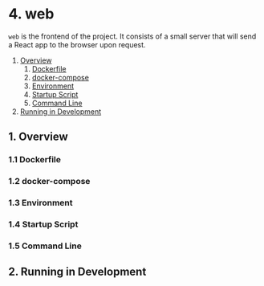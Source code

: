 # 4. web

`web` is the frontend of the project. It consists of a small server that will
send a React app to the browser upon request.

1. [Overview](#Overview)
    1. [Dockerfile](#Dockerfile)
    2. [docker-compose](#DockerCompose)
    3. [Environment](#Environment)
    4. [Startup Script](#StartupScript)
    5. [Command Line](#CommandLine)
2. [Running in Development](#RunningInDevelopment)

<a name="Overview" />

## 1. Overview

<a name="Dockerfile" />

### 1.1 Dockerfile

<a name="DockerCompose" />

### 1.2 docker-compose

<a name="Environment" />

### 1.3 Environment

<a name="StartupScript" />

### 1.4 Startup Script

<a name="CommandLine" />

### 1.5 Command Line

<a name="RunningInDevelopment" />

## 2. Running in Development